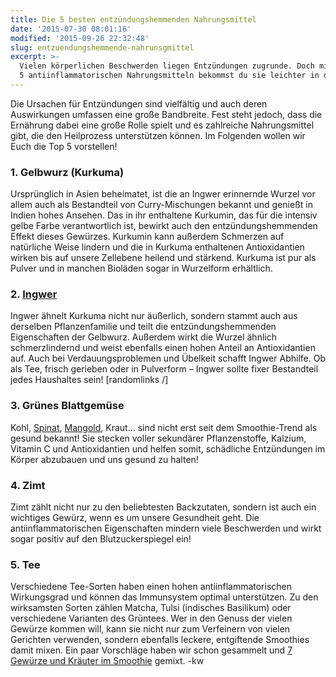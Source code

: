 ```yaml
---
title: Die 5 besten entzündungshemmenden Nahrungsmittel
date: '2015-07-30 08:01:16'
modified: '2015-09-26 22:32:48'
slug: entzuendungshemmende-nahrunsgmittel
excerpt: >-
  Vielen körperlichen Beschwerden liegen Entzündungen zugrunde. Doch mit diesen
  5 antiinflammatorischen Nahrungsmitteln bekommst du sie leichter in den Griff!
---
```


Die Ursachen für Entzündungen sind vielfältig und auch deren Auswirkungen umfassen eine große Bandbreite. Fest steht jedoch, dass die Ernährung dabei eine große Rolle spielt und es zahlreiche Nahrungsmittel gibt, die den Heilprozess unterstützen können. Im Folgenden wollen wir Euch die Top 5 vorstellen!

### 1\. Gelbwurz (Kurkuma)

Ursprünglich in Asien beheimatet, ist die an Ingwer erinnernde Wurzel vor allem auch als Bestandteil von Curry-Mischungen bekannt und genießt in Indien hohes Ansehen. Das in ihr enthaltene Kurkumin, das für die intensiv gelbe Farbe verantwortlich ist, bewirkt auch den entzündungshemmenden Effekt dieses Gewürzes. Kurkumin kann außerdem Schmerzen auf natürliche Weise lindern und die in Kurkuma enthaltenen Antioxidantien wirken bis auf unsere Zellebene heilend und stärkend. Kurkuma ist pur als Pulver und in manchen Bioläden sogar in Wurzelform erhältlich.

### 2\. [Ingwer](https://www.veganblatt.com/t/ingwer)

Ingwer ähnelt Kurkuma nicht nur äußerlich, sondern stammt auch aus derselben Pflanzenfamilie und teilt die entzündungshemmenden Eigenschaften der Gelbwurz. Außerdem wirkt die Wurzel ähnlich schmerzlindernd und weist ebenfalls einen hohen Anteil an Antioxidantien auf. Auch bei Verdauungsproblemen und Übelkeit schafft Ingwer Abhilfe. Ob als Tee, frisch gerieben oder in Pulverform – Ingwer sollte fixer Bestandteil jedes Haushaltes sein! \[randomlinks /\]

### 3\. Grünes Blattgemüse

Kohl, [Spinat](https://www.veganblatt.com/heimische-superfoods-spinat), [Mangold](https://www.veganblatt.com/heimische-superfoods-mangold), Kraut… sind nicht erst seit dem Smoothie-Trend als gesund bekannt! Sie stecken voller sekundärer Pflanzenstoffe, Kalzium, Vitamin C und Antioxidantien und helfen somit, schädliche Entzündungen im Körper abzubauen und uns gesund zu halten!

### 4\. Zimt

Zimt zählt nicht nur zu den beliebtesten Backzutaten, sondern ist auch ein wichtiges Gewürz, wenn es um unsere Gesundheit geht. Die antiinflammatorischen Eigenschaften mindern viele Beschwerden und wirkt sogar positiv auf den Blutzuckerspiegel ein!

### 5\. Tee

Verschiedene Tee-Sorten haben einen hohen antiinflammatorischen Wirkungsgrad und können das Immunsystem optimal unterstützen. Zu den wirksamsten Sorten zählen Matcha, Tulsi (indisches Basilikum) oder verschiedene Varianten des Grüntees. Wer in den Genuss der vielen Gewürze kommen will, kann sie nicht nur zum Verfeinern von vielen Gerichten verwenden, sondern ebenfalls leckere, entgiftende Smoothies damit mixen. Ein paar Vorschläge haben wir schon gesammelt und [7 Gewürze und Kräuter im Smoothie](https://www.veganblatt.com/gewuerze-kraeuter-smoothie) gemixt. [<!-- Image removed (no copyright): Entzuendungshemmend-640x204.jpg -->](https://www.veganblatt.com/i/Entzuendungshemmend.jpg) -kw
